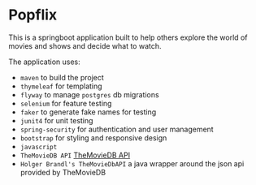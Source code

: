 # Popflix

This is a springboot application built to help others explore the world of movies and shows and decide what to watch.

The application uses:

- `maven` to build the project
- `thymeleaf` for templating
- `flyway` to manage `postgres` db migrations
- `selenium` for feature testing
- `faker` to generate fake names for testing
- `junit4` for unit testing
- `spring-security` for authentication and user management
- `bootstrap` for styling and responsive design
- `javascript`
- `TheMovieDB API` [TheMovieDB API](https://www.themoviedb.org/documentation/api)
- `Holger Brandl's TheMovieDbAPI` a java wrapper around the json api provided by TheMovieDB
